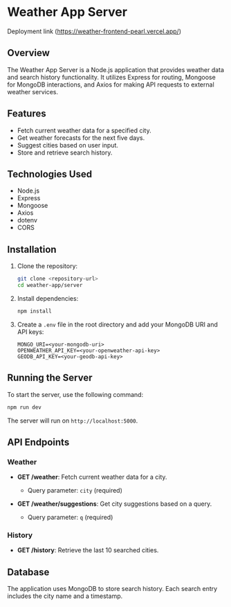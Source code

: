 # Weather App Server
Deployment link (https://weather-frontend-pearl.vercel.app/)
## Overview
The Weather App Server is a Node.js application that provides weather data and search history functionality. It utilizes Express for routing, Mongoose for MongoDB interactions, and Axios for making API requests to external weather services.

## Features
- Fetch current weather data for a specified city.
- Get weather forecasts for the next five days.
- Suggest cities based on user input.
- Store and retrieve search history.

## Technologies Used
- Node.js
- Express
- Mongoose
- Axios
- dotenv
- CORS

## Installation
1. Clone the repository:
   ```bash
   git clone <repository-url>
   cd weather-app/server
   ```

2. Install dependencies:
   ```bash
   npm install
   ```

3. Create a `.env` file in the root directory and add your MongoDB URI and API keys:
   ```plaintext
   MONGO_URI=<your-mongodb-uri>
   OPENWEATHER_API_KEY=<your-openweather-api-key>
   GEODB_API_KEY=<your-geodb-api-key>
   ```

## Running the Server
To start the server, use the following command:
```bash
npm run dev
```
The server will run on `http://localhost:5000`.

## API Endpoints
### Weather
- **GET /weather**: Fetch current weather data for a city.
  - Query parameter: `city` (required)
  
- **GET /weather/suggestions**: Get city suggestions based on a query.
  - Query parameter: `q` (required)

### History
- **GET /history**: Retrieve the last 10 searched cities.

## Database
The application uses MongoDB to store search history. Each search entry includes the city name and a timestamp.
